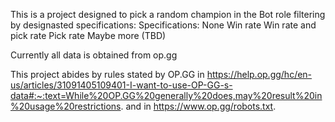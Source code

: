 This is a project designed to pick a random champion in the Bot role filtering by designasted specifications:
  Specifications:
    None
    Win rate
    Win rate and pick rate
    Pick rate
    Maybe more (TBD)

Currently all data is obtained from op.gg

This project abides by rules stated by OP.GG in https://help.op.gg/hc/en-us/articles/31091405109401-I-want-to-use-OP-GG-s-data#:~:text=While%20OP.GG%20generally%20does,may%20result%20in%20usage%20restrictions. and in https://www.op.gg/robots.txt.

